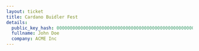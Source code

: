 ```yaml
---
layout: ticket
title: Cardano Buidler Fest
details:
  public_key_hash: 00000000000000000000000000000000000000000000000000000000
  fullname: John Doe
  company: ACME Inc
---
```

